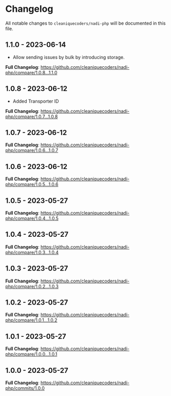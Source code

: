 # Changelog

All notable changes to `cleaniquecoders/nadi-php` will be documented in this file.

## 1.1.0 - 2023-06-14

- Allow sending issues by bulk by introducing storage.

**Full Changelog**: https://github.com/cleaniquecoders/nadi-php/compare/1.0.8...1.1.0

## 1.0.8 - 2023-06-12

- Added Transporter ID

**Full Changelog**: https://github.com/cleaniquecoders/nadi-php/compare/1.0.7...1.0.8

## 1.0.7 - 2023-06-12

**Full Changelog**: https://github.com/cleaniquecoders/nadi-php/compare/1.0.6...1.0.7

## 1.0.6 - 2023-06-12

**Full Changelog**: https://github.com/cleaniquecoders/nadi-php/compare/1.0.5...1.0.6

## 1.0.5 - 2023-05-27

**Full Changelog**: https://github.com/cleaniquecoders/nadi-php/compare/1.0.4...1.0.5

## 1.0.4 - 2023-05-27

**Full Changelog**: https://github.com/cleaniquecoders/nadi-php/compare/1.0.3...1.0.4

## 1.0.3 - 2023-05-27

**Full Changelog**: https://github.com/cleaniquecoders/nadi-php/compare/1.0.2...1.0.3

## 1.0.2 - 2023-05-27

**Full Changelog**: https://github.com/cleaniquecoders/nadi-php/compare/1.0.1...1.0.2

## 1.0.1 - 2023-05-27

**Full Changelog**: https://github.com/cleaniquecoders/nadi-php/compare/1.0.0...1.0.1

## 1.0.0 - 2023-05-27

**Full Changelog**: https://github.com/cleaniquecoders/nadi-php/commits/1.0.0
